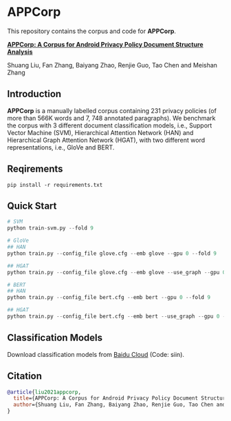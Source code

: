 # APPCorp

This repository contains the corpus and code for **APPCorp**.

[**APPCorp: A Corpus for Android Privacy Policy Document Structure Analysis**](https://github.com/zhangfanTJU/APPCorp)

Shuang Liu, Fan Zhang, Baiyang Zhao, Renjie Guo, Tao Chen and Meishan Zhang

## Introduction

**APPCorp** is a manually labelled corpus containing 231 privacy policies (of more than 566K words and 7, 748 annotated paragraphs). We benchmark the corpus with 3 different document classification models, i.e., Support Vector Machine (SVM), Hierarchical Attention Network (HAN) and Hierarchical Graph Attention Network (HGAT), with two different word representations, i.e., GloVe and BERT.

## Reqirements
```
pip install -r requirements.txt
```

## Quick Start
```python
# SVM
python train-svm.py --fold 9

# GloVe
## HAN
python train.py --config_file glove.cfg --emb glove --gpu 0 --fold 9

## HGAT
python train.py --config_file glove.cfg --emb glove --use_graph --gpu 0 --fold 9

# BERT
## HAN
python train.py --config_file bert.cfg --emb bert --gpu 0 --fold 9

## HGAT
python train.py --config_file bert.cfg --emb bert --use_graph --gpu 0 --fold 9
```

## Classification Models
Download classification models from [Baidu Cloud](https://pan.baidu.com/s/1zjusT-VdFXnyfdw7oADThQ) (Code: siin).

## Citation

```bibtex
@article{liu2021appcorp,
  title={APPCorp: A Corpus for Android Privacy Policy Document Structure Analysis}, 
  author={Shuang Liu, Fan Zhang, Baiyang Zhao, Renjie Guo, Tao Chen and Meishan Zhang}
}
```
